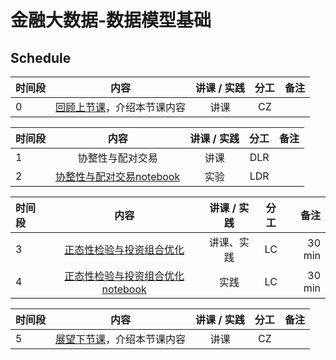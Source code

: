 # 金融大数据-数据模型基础

## Schedule

|  时间段   |  内容    |   讲课 / 实践   |  分工  |    备注   |
| :---     |   :----:    |   :----:    |    :----:    |       ---: |
|    0     | [回顾上节课](11-FBD.md)，介绍本节课内容     |  讲课    |     CZ     |         |


|时间段   |  内容    | 讲课 / 实践     |  分工  |  备注       |
| :---    |   :----:    |   :----:    |    :----:    | ---: |
|    1     |   协整性与配对交易     |    讲课  |      DLR    |         |
|    2     |   [协整性与配对交易notebook]()     |    实验  |      LDR     |         |


| 时间段  |  内容     |  讲课 / 实践     |   分工  |   备注       |
| :---    | :----:   |   :----:    |    :----:    |       ---: |
|    3     | [正态性检验与投资组合优化]()  |  讲课、实践   |    LC   |    30 min    |
|    4     | [正态性检验与投资组合优化notebook]()  |   实践   |    LC   |    30 min    |


|时间段     |  内容    | 讲课 / 实践     |  分工  |备注       |
| :---      |   :----:    |   :----:    |    :----:    |       ---: |
|    5      | [展望下节课](13-FBD.md)，介绍本节课内容     |  讲课    |     CZ     |         |
